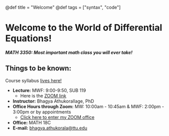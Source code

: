 @def title = "Welcome"
@def tags = ["syntax", "code"]

# Welcome to the World of Differential Equations! 

 
<!-- \tableofcontents  you can use \toc as well -->

**_MATH 3350: Most important math class you will ever take!_**



## Things to be known:
Course syllabus [lives here!](https://texastechuniversity-my.sharepoint.com/:b:/g/personal/bhagya_athukorala_ttu_edu/EYAeU871pSVIvLDTgdXbjBkBlMg5jNkCA0Z9JlCt7vupqQ?e=HaLw0E)


* **Lecture:** MWF: 9:00-9:50, SUB 119 
    - Here is the [ZOOM link](https://zoom.us/j/8065430626) 
* **Instructor:** Bhagya Athukorallage, PhD
* **Office Hours through Zoom:**  MW: 10:00am - 10:45am & MWF: 2:00pm - 3:00pm or by appointments
    - [Click here to enter my ZOOM office](https://zoom.us/j/8065430626)
* **Office:** MATH 18C
* **E-mail:** bhagya.athukorala@ttu.edu

